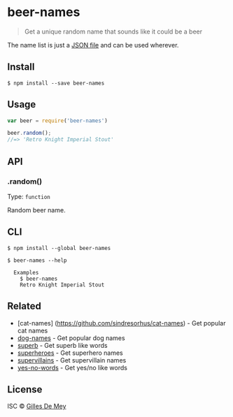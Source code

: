 # beer-names

> Get a unique random name that sounds like it could be a beer

The name list is just a [JSON file](beer.json) and can be used wherever.


## Install

```
$ npm install --save beer-names
```


## Usage

```js
var beer = require('beer-names')

beer.random();
//=> 'Retro Knight Imperial Stout'
```


## API

### .random()

Type: `function`

Random beer name.


## CLI

```
$ npm install --global beer-names
```

```
$ beer-names --help

  Examples
    $ beer-names
    Retro Knight Imperial Stout
```


## Related

- [cat-names] (https://github.com/sindresorhus/cat-names) - Get popular cat names
- [dog-names](https://github.com/sindresorhus/dog-names) - Get popular dog names
- [superb](https://github.com/sindresorhus/superb) - Get superb like words
- [superheroes](https://github.com/sindresorhus/superheroes) - Get superhero names
- [supervillains](https://github.com/sindresorhus/supervillains) - Get supervillain names
- [yes-no-words](https://github.com/sindresorhus/yes-no-words) - Get yes/no like words


## License

ISC © [Gilles De Mey](http://gilles.demey.io)
